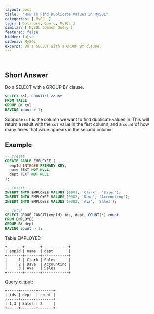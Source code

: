 ```yaml
---
layout: post
title:  "How To Find Duplicate Values In MySQL"
categories: [ MySQL ]
tags: [ Database, Query, MySQL ]
similar: [ MySQL Common Query ]
featured: false
hidden: false
sidenav: MySQL
excerpt: Do a SELECT with a GROUP BY clause. 
---
```


<br />

## Short Answer

Do a SELECT with a GROUP BY clause. 

```sql
SELECT col, COUNT(*) count 
FROM TABLE 
GROUP BY col 
HAVING count > 1;
```

Suppose `col` is the column we want to find duplicate values in. This will return a result with the `col` value in the first column, and a `count` of how many times that value appears in the second column.  

## Example

```sql
-- create
CREATE TABLE EMPLOYEE (
  empId INTEGER PRIMARY KEY,
  name TEXT NOT NULL,
  dept TEXT NOT NULL
);

-- insert
INSERT INTO EMPLOYEE VALUES (0001, 'Clark', 'Sales');
INSERT INTO EMPLOYEE VALUES (0002, 'Dave', 'Accounting');
INSERT INTO EMPLOYEE VALUES (0003, 'Ava', 'Sales');

-- fetch 
SELECT GROUP_CONCAT(empId) ids, dept, COUNT(*) count 
FROM EMPLOYEE 
GROUP BY dept 
HAVING count > 1;
```

Table EMPLOYEE:
```
+-------+-------+------------+
| empId	| name  | dept       |
+-------+-------+------------+
|     1 | Clark	| Sales      |
|     2	| Dave	| Accounting |
|     3	| Ava	| Sales      |
+-------+-------+------------+
```

Query output:
```
+-----+-------+-------+
| ids | dept  | count |
+-----+-------+-------+
| 1,3 | Sales | 2     |
+-----+-------+-------+
```



















